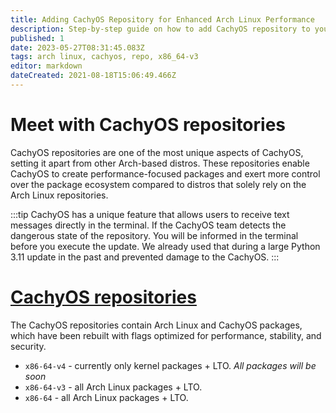 ```yaml
---
title: Adding CachyOS Repository for Enhanced Arch Linux Performance
description: Step-by-step guide on how to add CachyOS repository to your Arch Linux system with x86_64-v3 support.
published: 1
date: 2023-05-27T08:31:45.083Z
tags: arch linux, cachyos, repo, x86_64-v3
editor: markdown
dateCreated: 2021-08-18T15:06:49.466Z
---
```

# Meet with CachyOS repositories
CachyOS repositories are one of the most unique aspects of CachyOS, setting it apart from other Arch-based distros.
These repositories enable CachyOS to create performance-focused packages and exert more control over the package ecosystem compared to distros that solely rely on the Arch Linux repositories.

:::tip
CachyOS has a unique feature that allows users to receive text messages directly in the terminal. If the CachyOS team detects the dangerous state of the repository. You will be informed in the terminal before you execute the update. We already used that during a large Python 3.11 update in the past and prevented damage to the CachyOS.
:::

# [CachyOS repositories](https://mirror.cachyos.org/)
The CachyOS repositories contain Arch Linux and CachyOS packages, which have been rebuilt with flags optimized for performance, stability, and security.
- `x86-64-v4` - currently only kernel packages + LTO. *All packages will be soon*
- `x86-64-v3` - all Arch Linux packages + LTO.
- `x86-64` - all Arch Linux packages + LTO.
